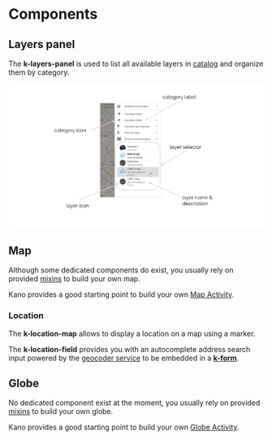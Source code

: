 # Components

## Layers panel

The **k-layers-panel** is used to list all available layers in [catalog](./services.md#catalog-service) and organize them by category.

![Layers panel](../../assets/layers-panel.png) 

## Map

Although some dedicated components do exist, you usually rely on provided [mixins](./mixins.md#map) to build your own map.

Kano provides a good starting point to build your own [Map Activity](https://github.com/kalisio/kano/blob/master/src/components/MapActivity.vue).

### Location

The **k-location-map** allows to display a location on a map using a marker.

The **k-location-field** provides you with an autocomplete address search input powered by the [geocoder service](./services.md#geocoder-service) to be embedded in a [**k-form**](../kcore/components.md#forms).

## Globe

No dedicated component exist at the moment, you usually rely on provided [mixins](./mixins.md#globe) to build your own globe.

Kano provides a good starting point to build your own [Globe Activity](https://github.com/kalisio/kano/blob/master/src/components/GlobeActivity.vue).
